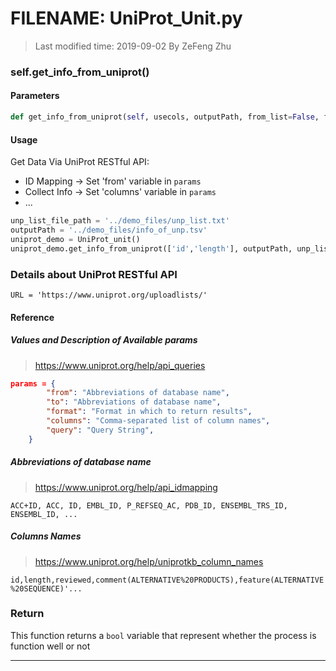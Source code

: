 # FILENAME: UniProt_Unit.py
> Last modified time: 2019-09-02 By ZeFeng Zhu

### self.get_info_from_uniprot()

#### Parameters

```py
def get_info_from_uniprot(self, usecols, outputPath, from_list=False, from_list_file_path=False, sep='\t', chunksize=100, header=None):[...]
```

#### Usage
Get Data Via UniProt RESTful API:
* ID Mapping $\rightarrow$ Set 'from' variable in ```params```
* Collect Info $\rightarrow$ Set 'columns' variable in ```params```
* ...

```py
unp_list_file_path = '../demo_files/unp_list.txt'
outputPath = '../demo_files/info_of_unp.tsv'
uniprot_demo = UniProt_unit()
uniprot_demo.get_info_from_uniprot(['id','length'], outputPath, unp_list_file_path=unp_list_file_path)
```

### Details about UniProt RESTful API

```URL = 'https://www.uniprot.org/uploadlists/'```

#### Reference
##### Values and Description of Available params
> https://www.uniprot.org/help/api_queries

```json
params = {
        "from": "Abbreviations of database name",
        "to": "Abbreviations of database name",
        "format": "Format in which to return results",
        "columns": "Comma-separated list of column names",
        "query": "Query String",
    }

```

##### Abbreviations of database name
> https://www.uniprot.org/help/api_idmapping

```ACC+ID, ACC, ID, EMBL_ID, P_REFSEQ_AC, PDB_ID, ENSEMBL_TRS_ID, ENSEMBL_ID, ...```

##### Columns Names
> https://www.uniprot.org/help/uniprotkb_column_names

```id,length,reviewed,comment(ALTERNATIVE%20PRODUCTS),feature(ALTERNATIVE%20SEQUENCE)'...```

### Return
This function returns a ```bool``` variable that represent whether the process is function well or not

---
